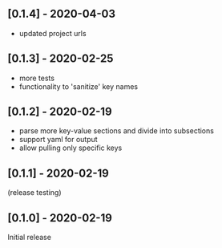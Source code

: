 ## [0.1.4] - 2020-04-03

* updated project urls

## [0.1.3] - 2020-02-25

* more tests
* functionality to 'sanitize' key names

## [0.1.2] - 2020-02-19

* parse more key-value sections and divide into subsections
* support yaml for output
* allow pulling only specific keys

## [0.1.1] - 2020-02-19

(release testing)

## [0.1.0] - 2020-02-19

Initial release

